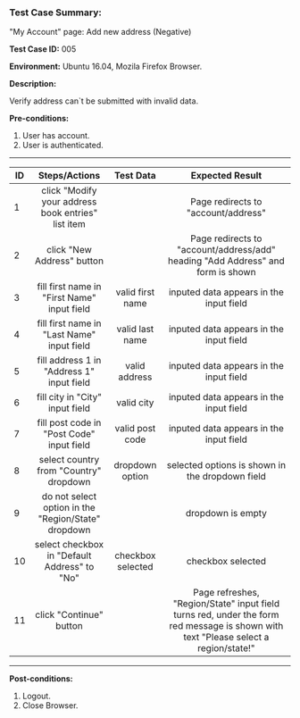 
### Test Case Summary:

"My Account" page: Add new address (Negative)

**Test Case ID:** 005

**Environment:** Ubuntu 16.04, Mozila Firefox Browser.

**Description:**

Verify address can`t be submitted with invalid data.

**Pre-conditions:**
1. User has account.
2. User is authenticated.

---

|      ID       | Steps/Actions            |  Test Data  | Expected Result |
| ------------- |:------------------------:|:---------------:|:---------------:|
|       1       | click "Modify your address book entries" list item | | Page redirects to "account/address" 
|       2       | click "New Address" button|  | Page redirects to "account/address/add" heading "Add Address" and form is shown
|       3       | fill first name in "First Name" input field | valid first name | inputed data appears in the input field                 
|       4       | fill first name in "Last Name" input field | valid last name | inputed data appears in the input field  
|       5       | fill address 1 in "Address 1" input field | valid address | inputed data appears in the input field                 
|       6       | fill city in "City" input field | valid city | inputed data appears in the input field              
|       7       | fill post code in "Post Code" input field | valid post code | inputed data appears in the input field                  
|       8       | select country from "Country" dropdown  | dropdown option  | selected options is shown in the dropdown field
|       9       | do not select option in the "Region/State" dropdown |  | dropdown is empty
|      10       | select checkbox in "Default Address" to "No" | checkbox selected |  checkbox selected
|      11       | click "Continue" button | | Page refreshes, "Region/State" input field turns red, under the form red message is shown with text "Please select a region/state!"
---

**Post-conditions:**
1. Logout.
2. Close Browser.
